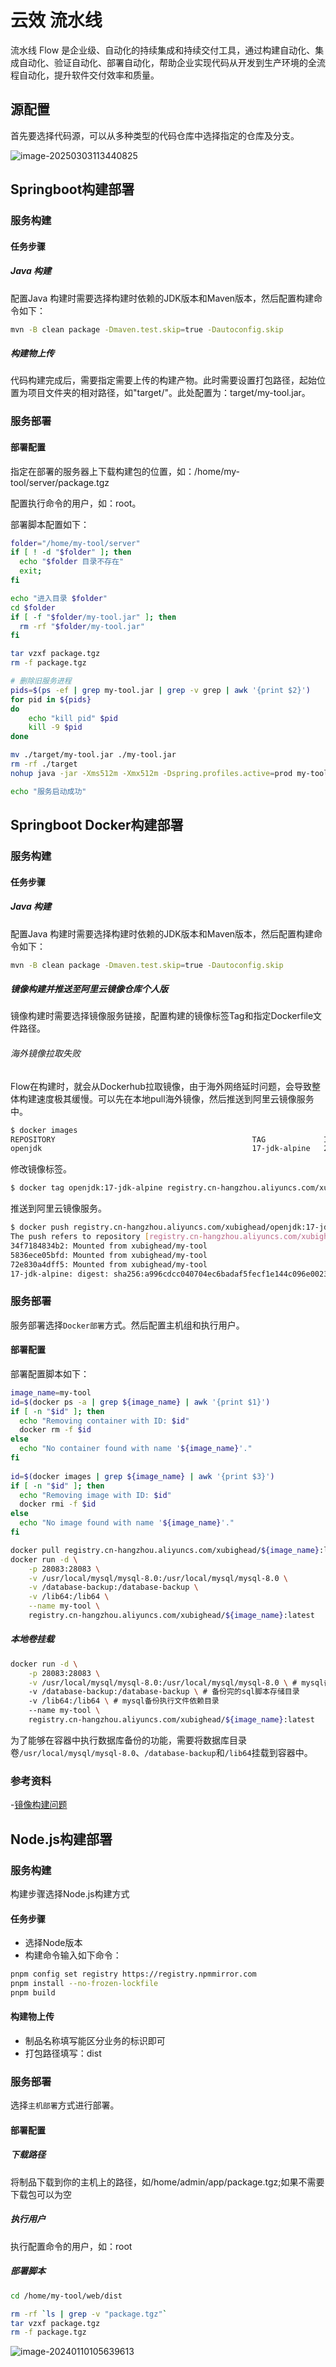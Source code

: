 # 云效 流水线

流水线 Flow 是企业级、自动化的持续集成和持续交付工具，通过构建自动化、集成自动化、验证自动化、部署自动化，帮助企业实现代码从开发到生产环境的全流程自动化，提升软件交付效率和质量。



## 源配置

首先要选择代码源，可以从多种类型的代码仓库中选择指定的仓库及分支。

![image-20250303113440825](https://oss.xubighead.top/oss/image/202503/1896403840195989505.png)



## Springboot构建部署

### 服务构建

#### 任务步骤

##### Java 构建

配置Java 构建时需要选择构建时依赖的JDK版本和Maven版本，然后配置构建命令如下：

```sh
mvn -B clean package -Dmaven.test.skip=true -Dautoconfig.skip
```



##### 构建物上传

代码构建完成后，需要指定需要上传的构建产物。此时需要设置打包路径，起始位置为项目文件夹的相对路径，如"target/"。此处配置为：target/my-tool.jar。



### 服务部署

#### 部署配置

指定在部署的服务器上下载构建包的位置，如：/home/my-tool/server/package.tgz

配置执行命令的用户，如：root。

部署脚本配置如下：

```sh
folder="/home/my-tool/server"
if [ ! -d "$folder" ]; then
  echo "$folder 目录不存在"
  exit;
fi

echo "进入目录 $folder"
cd $folder
if [ -f "$folder/my-tool.jar" ]; then
  rm -rf "$folder/my-tool.jar"
fi

tar vzxf package.tgz
rm -f package.tgz

# 删除旧服务进程
pids=$(ps -ef | grep my-tool.jar | grep -v grep | awk '{print $2}')
for pid in ${pids}
do
    echo "kill pid" $pid
    kill -9 $pid
done

mv ./target/my-tool.jar ./my-tool.jar
rm -rf ./target
nohup java -jar -Xms512m -Xmx512m -Dspring.profiles.active=prod my-tool.jar > tool.log 2>&1 &

echo "服务启动成功"
```



## Springboot Docker构建部署

### 服务构建

#### 任务步骤

##### Java 构建

配置Java 构建时需要选择构建时依赖的JDK版本和Maven版本，然后配置构建命令如下：

```sh
mvn -B clean package -Dmaven.test.skip=true -Dautoconfig.skip
```



##### 镜像构建并推送至阿里云镜像仓库个人版

镜像构建时需要选择镜像服务链接，配置构建的镜像标签Tag和指定Dockerfile文件路径。



###### 海外镜像拉取失败

Flow在构建时，就会从Dockerhub拉取镜像，由于海外网络延时问题，会导致整体构建速度极其缓慢。可以先在本地pull海外镜像，然后推送到阿里云镜像服务中。

```sh
$ docker images
REPOSITORY                                            TAG             IMAGE ID       CREATED        SIZE
openjdk                                               17-jdk-alpine   264c9bdce361   3 years ago    326MB
```



修改镜像标签。

```sh
$ docker tag openjdk:17-jdk-alpine registry.cn-hangzhou.aliyuncs.com/xubighead/openjdk:17-jdk-alpine
```



推送到阿里云镜像服务。

```sh
$ docker push registry.cn-hangzhou.aliyuncs.com/xubighead/openjdk:17-jdk-alpine
The push refers to repository [registry.cn-hangzhou.aliyuncs.com/xubighead/openjdk]
34f7184834b2: Mounted from xubighead/my-tool
5836ece05bfd: Mounted from xubighead/my-tool
72e830a4dff5: Mounted from xubighead/my-tool
17-jdk-alpine: digest: sha256:a996cdcc040704ec6badaf5fecf1e144c096e00231a29188596c784bcf858d05 size: 951
```



### 服务部署

服务部署选择`Docker部署`方式。然后配置主机组和执行用户。	



#### 部署配置

部署配置脚本如下：

```sh
image_name=my-tool
id=$(docker ps -a | grep ${image_name} | awk '{print $1}')
if [ -n "$id" ]; then
  echo "Removing container with ID: $id"
  docker rm -f $id
else
  echo "No container found with name '${image_name}'."
fi
 
id=$(docker images | grep ${image_name} | awk '{print $3}')
if [ -n "$id" ]; then
  echo "Removing image with ID: $id"
  docker rmi -f $id
else
  echo "No image found with name '${image_name}'."
fi

docker pull registry.cn-hangzhou.aliyuncs.com/xubighead/${image_name}:latest
docker run -d \
    -p 28083:28083 \
    -v /usr/local/mysql/mysql-8.0:/usr/local/mysql/mysql-8.0 \
    -v /database-backup:/database-backup \
    -v /lib64:/lib64 \
    --name my-tool \
    registry.cn-hangzhou.aliyuncs.com/xubighead/${image_name}:latest
```



##### 本地卷挂载

```sh
docker run -d \
    -p 28083:28083 \
    -v /usr/local/mysql/mysql-8.0:/usr/local/mysql/mysql-8.0 \ # mysql备份执行文件目录
    -v /database-backup:/database-backup \ # 备份完的sql脚本存储目录
    -v /lib64:/lib64 \ # mysql备份执行文件依赖目录
    --name my-tool \
    registry.cn-hangzhou.aliyuncs.com/xubighead/${image_name}:latest
```



为了能够在容器中执行数据库备份的功能，需要将数据库目录卷`/usr/local/mysql/mysql-8.0`、`/database-backup`和`/lib64`挂载到容器中。



### 参考资料

-[镜像构建问题](https://help.aliyun.com/zh/yunxiao/user-guide/issues-in-image-building?spm=a2cl9.flow_devops2020_goldlog_detail.0.0.1e307ee6CkOh4Q)



## Node.js构建部署

### 服务构建

构建步骤选择Node.js构建方式



#### 任务步骤

- 选择Node版本
- 构建命令输入如下命令：

```sh
pnpm config set registry https://registry.npmmirror.com
pnpm install --no-frozen-lockfile
pnpm build
```



#### 构建物上传

- 制品名称填写能区分业务的标识即可
- 打包路径填写：dist



### 服务部署

选择`主机部署`方式进行部署。



#### 部署配置

##### 下载路径

将制品下载到你的主机上的路径，如/home/admin/app/package.tgz;如果不需要下载包可以为空



##### 执行用户

执行配置命令的用户，如：root



##### 部署脚本

```sh
cd /home/my-tool/web/dist

rm -rf `ls | grep -v "package.tgz"`
tar vzxf package.tgz
rm -f package.tgz
```



![image-20240110105639613](https://oss.xubighead.top/oss/image/202506/1929819511768322050.png)